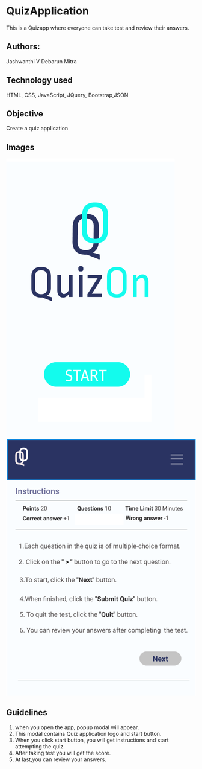 # QuizApplication
This is a Quizapp where everyone can take test and review their answers.

## Authors:
Jashwanthi V
Debarun Mitra

## Technology used
HTML, CSS, JavaScript, JQuery, Bootstrap,JSON

## Objective
Create a quiz application

## Images
![StartImage](images/startImg.png) ![questions](images/instructions.png)


## Guidelines
1. when you open the app, popup modal will appear.
2. This modal contains Quiz application logo and start button.
3. When you click start button, you will get instructions and start attempting the quiz.
4. After taking test you will get the score. 
5. At last,you can review your answers.
 
